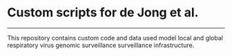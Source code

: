 # Custom scripts for de Jong et al. 
---

This repository contains custom code and data used model local and global respiratory virus genomic surveillance surveillance infrastructure.
